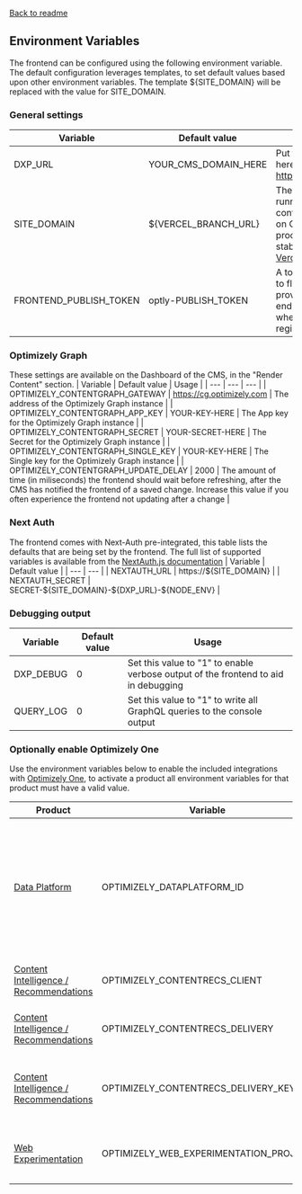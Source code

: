 [Back to readme](../README.md)
## Environment Variables
The frontend can be configured using the following environment variable. The default configuration leverages templates, to set default values based upon other environment variables. The template \${SITE_DOMAIN} will be replaced with the value for SITE_DOMAIN.

### General settings
| Variable | Default value | Usage |
| --- | --- | --- |
| DXP_URL | YOUR_CMS_DOMAIN_HERE | Put the URL of the CMS instance here, without a path. For example: https://example.cms.optimizely.com/ |
| SITE_DOMAIN | ${VERCEL_BRANCH_URL} | The domain where the site is running, this will be used to configure the publishing webhook on Optimizely Graph during the build process. The default value takes a stable URL from Vercel. See the [Vercel documentation](https://vercel.com/docs/projects/environment-variables/system-environment-variables)
| FRONTEND_PUBLISH_TOKEN | optly-PUBLISH_TOKEN | A token that makes it more difficult to flush the site cache. It must be provided to the /api/content/publish endpoint and is included by default when the webhook for publishing is registered. |

### Optimizely Graph
These settings are available on the Dashboard of the CMS, in the "Render Content" section.
| Variable | Default value | Usage |
| --- | --- | --- |
| OPTIMIZELY_CONTENTGRAPH_GATEWAY | https://cg.optimizely.com | The address of the Optimizely Graph instance |
| OPTIMIZELY_CONTENTGRAPH_APP_KEY | YOUR-KEY-HERE | The App key for the Optimizely Graph instance |
| OPTIMIZELY_CONTENTGRAPH_SECRET | YOUR-SECRET-HERE | The Secret for the Optimizely Graph instance |
| OPTIMIZELY_CONTENTGRAPH_SINGLE_KEY | YOUR-KEY-HERE | The Single key for the Optimizely Graph instance |
| OPTIMIZELY_CONTENTGRAPH_UPDATE_DELAY | 2000 | The amount of time (in miliseconds) the frontend should wait before refreshing, after the CMS has notified the frontend of a saved change. Increase this value if you often experience the frontend not updating after a change |

### Next Auth
The frontend comes with Next-Auth pre-integrated, this table lists the defaults that are being set by the frontend. The full list of supported variables is available from the [NextAuth.js documentation](https://next-auth.js.org/configuration/options#environment-variables)
| Variable | Default value |
| --- | --- |
| NEXTAUTH_URL | https://\${SITE_DOMAIN} |
| NEXTAUTH_SECRET | SECRET-\${SITE_DOMAIN}-\${DXP_URL}-\${NODE_ENV} |

### Debugging output
| Variable | Default value | Usage |
| --- | --- | --- |
| DXP_DEBUG | 0 | Set this value to "1" to enable verbose output of the frontend to aid in debugging
| QUERY_LOG | 0 | Set this value to "1" to write all GraphQL queries to the console output |

### Optionally enable Optimizely One
Use the environment variables below to enable the included integrations with [Optimizely One](https://www.optimizely.com/products/), to activate a product all environment variables for that product must have a valid value.

| Product | Variable | Usage |
| --- | --- | --- |
| [Data Platform](https://www.optimizely.com/enhancements/data-platform/) | OPTIMIZELY_DATAPLATFORM_ID | Set this value to the ID of the JavaScript tracker of your Optimizely Data Platform instance to enable tracking and activate the "Optimizely Data Platform Embed" block.
| [Content Intelligence / Recommendations](https://www.optimizely.com/recommendations/) | OPTIMIZELY_CONTENTRECS_CLIENT | Set this value to the Client name of your property |
| [Content Intelligence / Recommendations](https://www.optimizely.com/recommendations/) | OPTIMIZELY_CONTENTRECS_DELIVERY | Set this value to the Delivery ID of your property |
| [Content Intelligence / Recommendations](https://www.optimizely.com/recommendations/) | OPTIMIZELY_CONTENTRECS_DELIVERY_KEY | Set this value to the Engagement Delivery key to be used for this site |
| [Web Experimentation](https://www.optimizely.com/products/experiment/web-experimentation/) | OPTIMIZELY_WEB_EXPERIMENTATION_PROJECT | Set this to the ProjectID of your Web Experimentation project |